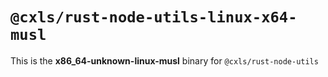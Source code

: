 # `@cxls/rust-node-utils-linux-x64-musl`

This is the **x86_64-unknown-linux-musl** binary for `@cxls/rust-node-utils`
